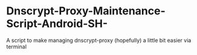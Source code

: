 # Dnscrypt-Proxy-Maintenance-Script-Android-SH-
A script to make managing dnscrypt-proxy (hopefully) a little bit easier via terminal
